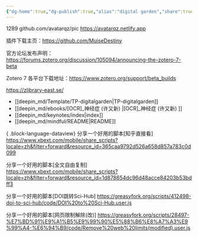 ```yaml
---
{"dg-home":true,"dg-publish":true,"alias":"digital garden","share":true,"permalink":"/deepin-md/keynotes/index/","tags":["gardenEntry"],"dgPassFrontmatter":true}
---
```


1289
github.com/avatarqz/pic
https://avatarqz.netlify.app

插件下载主页：https://github.com/MuiseDestiny

官方论坛发布声明：https://forums.zotero.org/discussion/105094/announcing-the-zotero-7-beta

Zotero 7 各平台下载地址：https://www.zotero.org/support/beta_builds

https://zlibrary-east.se/


- [[deepin_md/Template/TP-digitalgarden\|TP-digitalgarden]]
- [[deepin_md/ebooks/[OCR]_神经症 (许又新) \|[OCR]_神经症 (许又新) ]]
- [[deepin_md/keynotes/index\|index]]
- [[deepin_md/mindful/README\|README]]

{ .block-language-dataview}
分享一个好用的脚本[知乎直接看] 
https://www.xbext.com/mobile/share_scripts?locale=zh&filter=forward&resource_id=365caa9792d526a658d857a783c0d099


分享一个好用的脚本[全文自由复制] 
https://www.xbext.com/mobile/share_scripts?locale=zh&filter=forward&resource_id=1d878654dc96d48acce84203b53bdff3

分享一个好用的脚本[DOI跳转Sci-Hub] 
https://greasyfork.org/scripts/412498-doi-to-sci-hub/code/DOI%20to%20Sci-Hub.user.js

分享一个好用的脚本[网页限制解除(改)] 
https://greasyfork.org/scripts/28497-%E7%BD%91%E9%A1%B5%E9%99%90%E5%88%B6%E8%A7%A3%E9%99%A4-%E6%94%B9/code/Remove%20web%20limits(modified).user.js
